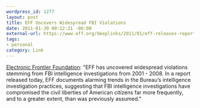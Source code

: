 ```yaml
--- 
wordpress_id: 1277
layout: post
title: EFF Uncovers Widespread FBI Violations
date: 2011-01-30 00:12:21 -06:00
external-url: https://www.eff.org/deeplinks/2011/01/eff-releases-report-detailing-fbi-intelligence
tags:
- personal
category: Link
---
```

<a href="https://www.eff.org/deeplinks/2011/01/eff-releases-report-detailing-fbi-intelligence">Electronic Frontier Foundation</a>: "EFF has uncovered widespread violations stemming from FBI intelligence investigations from 2001 - 2008. In a report released today, EFF documents alarming trends in the Bureau’s intelligence investigation practices, suggesting that FBI intelligence investigations have compromised the civil liberties of American citizens far more frequently, and to a greater extent, than was previously assumed."

